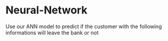 # Neural-Network
Use our ANN model to predict if the customer with the following informations will leave the bank or not 

